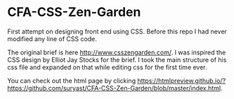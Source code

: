 # CFA-CSS-Zen-Garden
First attempt on designing front end using CSS. Before this repo I had never modified any line of CSS code. 

The original brief is here http://www.csszengarden.com/. I was inspired the CSS design by Elliot Jay Stocks for the brief.
I took the main structure of his css file and expanded on that while editing css for the first time ever.

You can check out the html page by clicking https://htmlpreview.github.io/?https://github.com/suryast/CFA-CSS-Zen-Garden/blob/master/index.html.
